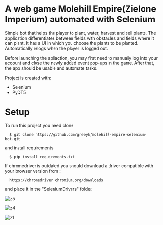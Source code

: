 # A web game Molehill Empire(Zielone Imperium) automated with Selenium

Simple bot that helps the player to plant, water, harvest and sell plants. The application differentiates between fields with obstacles and fields where it can plant.   It has a UI in which you choose the plants to be planted. Automatically relogs when the player is logged out.

Before launching the apliaction, you may first need to manually log into your account and close the newly added event pop-ups in the game. After that, the app should be usable and automate tasks.

Project is created with:
* Selenium
* PyQT5

# Setup
To run this project you need clone
```
  $ git clone https://github.com/greeyk/molehill-empire-selenium-bot.git
```
and install requirements
```
  $ pip install requirements.txt
```

If chromedriver is outdated you should download a driver compatible with your browser version from :
```
  https://chromedriver.chromium.org/downloads 
```
and place it in the "SeleniumDrivers" folder.

![z5](https://user-images.githubusercontent.com/96060616/190684769-0c00e633-6767-48de-8659-9c5ad2ed94f3.PNG)

![z4](https://user-images.githubusercontent.com/96060616/190686518-abcb7a28-a6b8-40cc-a150-8bed9d38422a.PNG)

![z1](https://user-images.githubusercontent.com/96060616/190686616-645e0728-1c47-4742-bcb3-ea32a1c1dd0d.PNG)

